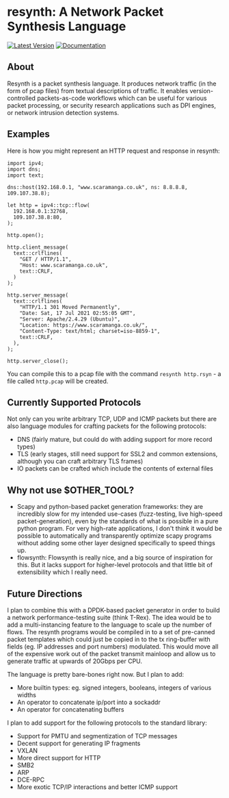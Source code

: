 # resynth: A Network Packet Synthesis Language

[![Latest Version](https://img.shields.io/crates/v/resynth)](https://crates.io/crates/resynth/)
[![Documentation](https://img.shields.io/docsrs/resynth)](https://docs.rs/resynth/latest/resynth/)

## About
Resynth is a packet synthesis language. It produces network traffic (in the
form of pcap files) from textual descriptions of traffic. It enables
version-controlled packets-as-code workflows which can be useful for various
packet processing, or security research applications such as DPI engines, or
network intrusion detection systems.


## Examples
Here is how you might represent an HTTP request and response in resynth:

```
import ipv4;
import dns;
import text;

dns::host(192.168.0.1, "www.scaramanga.co.uk", ns: 8.8.8.8, 109.107.38.8);

let http = ipv4::tcp::flow(
  192.168.0.1:32768,
  109.107.38.8:80,
);

http.open();

http.client_message(
  text::crlflines(
    "GET / HTTP/1.1",
    "Host: www.scaramanga.co.uk",
    text::CRLF,
  )
);

http.server_message(
  text::crlflines(
    "HTTP/1.1 301 Moved Permanently",
    "Date: Sat, 17 Jul 2021 02:55:05 GMT",
    "Server: Apache/2.4.29 (Ubuntu)",
    "Location: https://www.scaramanga.co.uk/",
    "Content-Type: text/html; charset=iso-8859-1",
    text::CRLF,
  ),
);

http.server_close();
```

You can compile this to a pcap file with the command `resynth http.rsyn` - a
file called `http.pcap` will be created.


## Currently Supported Protocols
Not only can you write arbitrary TCP, UDP and ICMP packets but there are also
language modules for crafting packets for the following protocols:
- DNS (fairly mature, but could do with adding support for more record types)
- TLS (early stages, still need support for SSL2 and common extensions,
  although you can craft arbitrary TLS frames)
- IO packets can be crafted which include the contents of external files


## Why not use $OTHER\_TOOL?
- Scapy and python-based packet generation frameworks: they are incredibly slow
  for my intended use-cases (fuzz-testing, live high-speed packet-generation),
  even by the standards of what is possible in a pure python program. For very
  high-rate applications, I don't think it would be possible to automatically
  and transparently optimize scapy programs without adding some other layer
  designed specifically to speed things up.
- flowsynth: Flowsynth is really nice, and a big source of inspiration for
  this. But it lacks support for higher-level protocols and that little bit of
  extensibility which I really need.


## Future Directions
I plan to combine this with a DPDK-based packet generator in order to build a
network performance-testing suite (think T-Rex). The idea would be to add a
multi-instancing feature to the language to scale up the number of flows. The
resynth programs would be compiled in to a set of pre-canned packet templates
which could just be copied in to the tx ring-buffer with fields (eg. IP
addresses and port numbers) modulated. This would move all of the expensive
work out of the packet transmit mainloop and allow us to generate traffic at
upwards of 20Gbps per CPU.

The language is pretty bare-bones right now. But I plan to add:
- More builtin types: eg. signed integers, booleans, integers of various widths
- An operator to concatenate ip/port into a sockaddr
- An operator for concatenating buffers

I plan to add support for the following protocols to the standard library:
- Support for PMTU and segmentization of TCP messages
- Decent support for generating IP fragments
- VXLAN
- More direct support for HTTP
- SMB2
- ARP
- DCE-RPC
- More exotic TCP/IP interactions and better ICMP support
